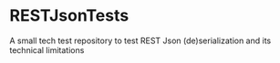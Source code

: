 # RESTJsonTests
A small tech test repository to test REST Json (de)serialization and its technical limitations
